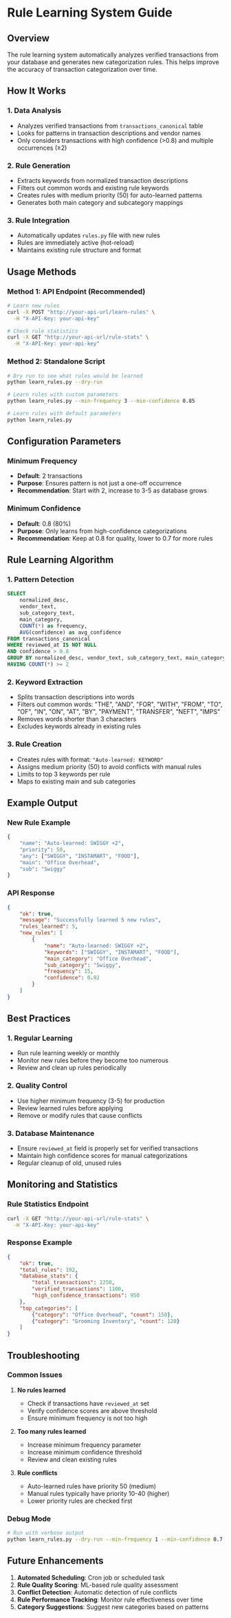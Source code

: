 # Rule Learning System Guide

## Overview
The rule learning system automatically analyzes verified transactions from your database and generates new categorization rules. This helps improve the accuracy of transaction categorization over time.

## How It Works

### 1. Data Analysis
- Analyzes verified transactions from `transactions_canonical` table
- Looks for patterns in transaction descriptions and vendor names
- Only considers transactions with high confidence (>0.8) and multiple occurrences (≥2)

### 2. Rule Generation
- Extracts keywords from normalized transaction descriptions
- Filters out common words and existing rule keywords
- Creates rules with medium priority (50) for auto-learned patterns
- Generates both main category and subcategory mappings

### 3. Rule Integration
- Automatically updates `rules.py` file with new rules
- Rules are immediately active (hot-reload)
- Maintains existing rule structure and format

## Usage Methods

### Method 1: API Endpoint (Recommended)
```bash
# Learn new rules
curl -X POST "http://your-api-url/learn-rules" \
  -H "X-API-Key: your-api-key"

# Check rule statistics
curl -X GET "http://your-api-url/rule-stats" \
  -H "X-API-Key: your-api-key"
```

### Method 2: Standalone Script
```bash
# Dry run to see what rules would be learned
python learn_rules.py --dry-run

# Learn rules with custom parameters
python learn_rules.py --min-frequency 3 --min-confidence 0.85

# Learn rules with default parameters
python learn_rules.py
```

## Configuration Parameters

### Minimum Frequency
- **Default**: 2 transactions
- **Purpose**: Ensures pattern is not just a one-off occurrence
- **Recommendation**: Start with 2, increase to 3-5 as database grows

### Minimum Confidence
- **Default**: 0.8 (80%)
- **Purpose**: Only learns from high-confidence categorizations
- **Recommendation**: Keep at 0.8 for quality, lower to 0.7 for more rules

## Rule Learning Algorithm

### 1. Pattern Detection
```sql
SELECT 
    normalized_desc,
    vendor_text,
    sub_category_text,
    main_category,
    COUNT(*) as frequency,
    AVG(confidence) as avg_confidence
FROM transactions_canonical
WHERE reviewed_at IS NOT NULL 
AND confidence > 0.8
GROUP BY normalized_desc, vendor_text, sub_category_text, main_category
HAVING COUNT(*) >= 2
```

### 2. Keyword Extraction
- Splits transaction descriptions into words
- Filters out common words: "THE", "AND", "FOR", "WITH", "FROM", "TO", "OF", "IN", "ON", "AT", "BY", "PAYMENT", "TRANSFER", "NEFT", "IMPS"
- Removes words shorter than 3 characters
- Excludes keywords already in existing rules

### 3. Rule Creation
- Creates rules with format: `"Auto-learned: KEYWORD"`
- Assigns medium priority (50) to avoid conflicts with manual rules
- Limits to top 3 keywords per rule
- Maps to existing main and sub categories

## Example Output

### New Rule Example
```python
{
    "name": "Auto-learned: SWIGGY +2",
    "priority": 50,
    "any": ["SWIGGY", "INSTAMART", "FOOD"],
    "main": "Office Overhead",
    "sub": "Swiggy"
}
```

### API Response
```json
{
    "ok": true,
    "message": "Successfully learned 5 new rules",
    "rules_learned": 5,
    "new_rules": [
        {
            "name": "Auto-learned: SWIGGY +2",
            "keywords": ["SWIGGY", "INSTAMART", "FOOD"],
            "main_category": "Office Overhead",
            "sub_category": "Swiggy",
            "frequency": 15,
            "confidence": 0.92
        }
    ]
}
```

## Best Practices

### 1. Regular Learning
- Run rule learning weekly or monthly
- Monitor new rules before they become too numerous
- Review and clean up rules periodically

### 2. Quality Control
- Use higher minimum frequency (3-5) for production
- Review learned rules before applying
- Remove or modify rules that cause conflicts

### 3. Database Maintenance
- Ensure `reviewed_at` field is properly set for verified transactions
- Maintain high confidence scores for manual categorizations
- Regular cleanup of old, unused rules

## Monitoring and Statistics

### Rule Statistics Endpoint
```bash
curl -X GET "http://your-api-url/rule-stats" \
  -H "X-API-Key: your-api-key"
```

### Response Example
```json
{
    "ok": true,
    "total_rules": 192,
    "database_stats": {
        "total_transactions": 1250,
        "verified_transactions": 1100,
        "high_confidence_transactions": 950
    },
    "top_categories": [
        {"category": "Office Overhead", "count": 150},
        {"category": "Grooming Inventory", "count": 120}
    ]
}
```

## Troubleshooting

### Common Issues

1. **No rules learned**
   - Check if transactions have `reviewed_at` set
   - Verify confidence scores are above threshold
   - Ensure minimum frequency is not too high

2. **Too many rules learned**
   - Increase minimum frequency parameter
   - Increase minimum confidence threshold
   - Review and clean existing rules

3. **Rule conflicts**
   - Auto-learned rules have priority 50 (medium)
   - Manual rules typically have priority 10-40 (higher)
   - Lower priority rules are checked first

### Debug Mode
```bash
# Run with verbose output
python learn_rules.py --dry-run --min-frequency 1 --min-confidence 0.7
```

## Future Enhancements

1. **Automated Scheduling**: Cron job or scheduled task
2. **Rule Quality Scoring**: ML-based rule quality assessment
3. **Conflict Detection**: Automatic detection of rule conflicts
4. **Rule Performance Tracking**: Monitor rule effectiveness over time
5. **Category Suggestions**: Suggest new categories based on patterns

